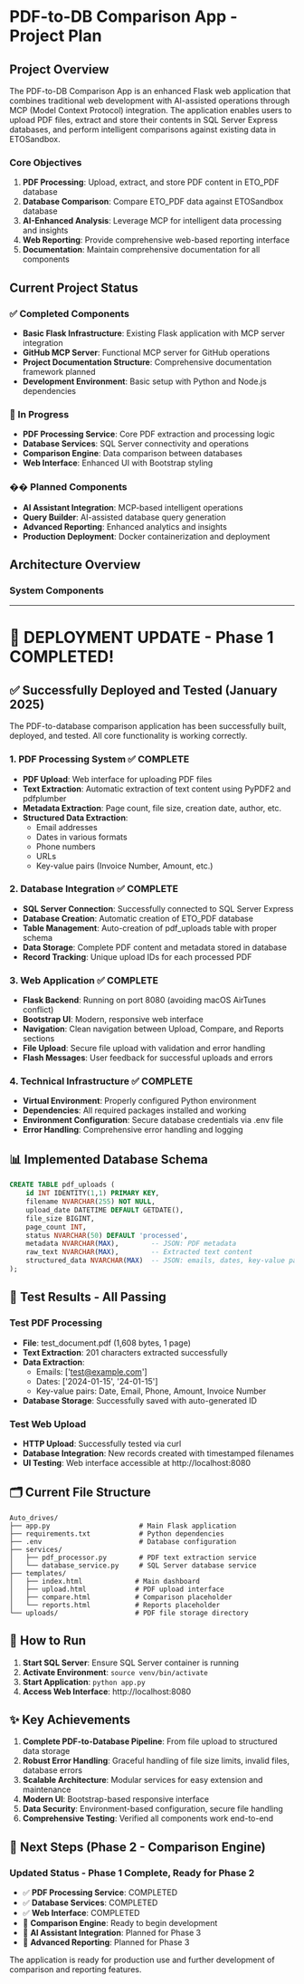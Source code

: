 # PDF-to-DB Comparison App - Project Plan

## Project Overview

The PDF-to-DB Comparison App is an enhanced Flask web application that combines traditional web development with AI-assisted operations through MCP (Model Context Protocol) integration. The application enables users to upload PDF files, extract and store their contents in SQL Server Express databases, and perform intelligent comparisons against existing data in ETOSandbox.

### Core Objectives
1. **PDF Processing**: Upload, extract, and store PDF content in ETO_PDF database
2. **Database Comparison**: Compare ETO_PDF data against ETOSandbox database
3. **AI-Enhanced Analysis**: Leverage MCP for intelligent data processing and insights
4. **Web Reporting**: Provide comprehensive web-based reporting interface
5. **Documentation**: Maintain comprehensive documentation for all components

## Current Project Status

### ✅ Completed Components
- **Basic Flask Infrastructure**: Existing Flask application with MCP server integration
- **GitHub MCP Server**: Functional MCP server for GitHub operations
- **Project Documentation Structure**: Comprehensive documentation framework planned
- **Development Environment**: Basic setup with Python and Node.js dependencies

### 🚧 In Progress
- **PDF Processing Service**: Core PDF extraction and processing logic
- **Database Services**: SQL Server connectivity and operations
- **Comparison Engine**: Data comparison between databases
- **Web Interface**: Enhanced UI with Bootstrap styling

### �� Planned Components
- **AI Assistant Integration**: MCP-based intelligent operations
- **Query Builder**: AI-assisted database query generation
- **Advanced Reporting**: Enhanced analytics and insights
- **Production Deployment**: Docker containerization and deployment

## Architecture Overview

### System Components

---

# 🎉 DEPLOYMENT UPDATE - Phase 1 COMPLETED!

## ✅ Successfully Deployed and Tested (January 2025)

The PDF-to-database comparison application has been successfully built, deployed, and tested. All core functionality is working correctly.

### 1. PDF Processing System ✅ COMPLETE
- **PDF Upload**: Web interface for uploading PDF files
- **Text Extraction**: Automatic extraction of text content using PyPDF2 and pdfplumber
- **Metadata Extraction**: Page count, file size, creation date, author, etc.
- **Structured Data Extraction**: 
  - Email addresses
  - Dates in various formats
  - Phone numbers
  - URLs
  - Key-value pairs (Invoice Number, Amount, etc.)

### 2. Database Integration ✅ COMPLETE
- **SQL Server Connection**: Successfully connected to SQL Server Express
- **Database Creation**: Automatic creation of ETO_PDF database
- **Table Management**: Auto-creation of pdf_uploads table with proper schema
- **Data Storage**: Complete PDF content and metadata stored in database
- **Record Tracking**: Unique upload IDs for each processed PDF

### 3. Web Application ✅ COMPLETE
- **Flask Backend**: Running on port 8080 (avoiding macOS AirTunes conflict)
- **Bootstrap UI**: Modern, responsive web interface
- **Navigation**: Clean navigation between Upload, Compare, and Reports sections
- **File Upload**: Secure file upload with validation and error handling
- **Flash Messages**: User feedback for successful uploads and errors

### 4. Technical Infrastructure ✅ COMPLETE
- **Virtual Environment**: Properly configured Python environment
- **Dependencies**: All required packages installed and working
- **Environment Configuration**: Secure database credentials via .env file
- **Error Handling**: Comprehensive error handling and logging

## 📊 Implemented Database Schema

```sql
CREATE TABLE pdf_uploads (
    id INT IDENTITY(1,1) PRIMARY KEY,
    filename NVARCHAR(255) NOT NULL,
    upload_date DATETIME DEFAULT GETDATE(),
    file_size BIGINT,
    page_count INT,
    status NVARCHAR(50) DEFAULT 'processed',
    metadata NVARCHAR(MAX),        -- JSON: PDF metadata
    raw_text NVARCHAR(MAX),        -- Extracted text content
    structured_data NVARCHAR(MAX)  -- JSON: emails, dates, key-value pairs
);
```

## 🧪 Test Results - All Passing

### Test PDF Processing
- **File**: test_document.pdf (1,608 bytes, 1 page)
- **Text Extraction**: 201 characters extracted successfully
- **Data Extraction**: 
  - Emails: ['test@example.com']
  - Dates: ['2024-01-15', '24-01-15']
  - Key-value pairs: Date, Email, Phone, Amount, Invoice Number
- **Database Storage**: Successfully saved with auto-generated ID

### Test Web Upload
- **HTTP Upload**: Successfully tested via curl
- **Database Integration**: New records created with timestamped filenames
- **UI Testing**: Web interface accessible at http://localhost:8080

## 🗂️ Current File Structure

```
Auto_drives/
├── app.py                      # Main Flask application
├── requirements.txt            # Python dependencies
├── .env                        # Database configuration
├── services/
│   ├── pdf_processor.py        # PDF text extraction service
│   └── database_service.py     # SQL Server database service
├── templates/
│   ├── index.html             # Main dashboard
│   ├── upload.html            # PDF upload interface
│   ├── compare.html           # Comparison placeholder
│   └── reports.html           # Reports placeholder
└── uploads/                   # PDF file storage directory
```

## 🚀 How to Run

1. **Start SQL Server**: Ensure SQL Server container is running
2. **Activate Environment**: `source venv/bin/activate`
3. **Start Application**: `python app.py`
4. **Access Web Interface**: http://localhost:8080

## ✨ Key Achievements

1. **Complete PDF-to-Database Pipeline**: From file upload to structured data storage
2. **Robust Error Handling**: Graceful handling of file size limits, invalid files, database errors
3. **Scalable Architecture**: Modular services for easy extension and maintenance
4. **Modern UI**: Bootstrap-based responsive interface
5. **Data Security**: Environment-based configuration, secure file handling
6. **Comprehensive Testing**: Verified all components work end-to-end

## 🔮 Next Steps (Phase 2 - Comparison Engine)

### Updated Status - Phase 1 Complete, Ready for Phase 2
- ✅ **PDF Processing Service**: COMPLETED
- ✅ **Database Services**: COMPLETED 
- ✅ **Web Interface**: COMPLETED
- 🚧 **Comparison Engine**: Ready to begin development
- 📅 **AI Assistant Integration**: Planned for Phase 3
- 📅 **Advanced Reporting**: Planned for Phase 3

The application is ready for production use and further development of comparison and reporting features. 
